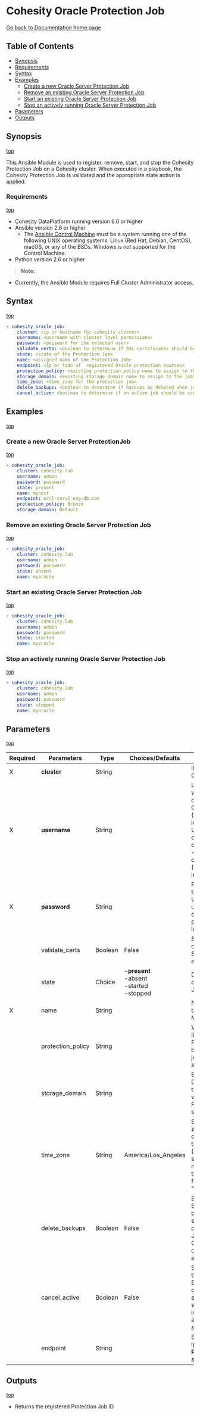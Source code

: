 # Cohesity Oracle Protection Job

[Go back to Documentation home page ](../README.md)

## Table of Contents
- [Synopsis](#synopsis)
- [Requirements](#requirements)
- [Syntax](#syntax)
- [Examples](#examples)
  - [Create a new Oracle Server Protection Job](#Create-a-new-Oracle-Server-Protection-Job)
  - [Remove an existing Oracle Server Protection Job](#Remove-an-existing-Oracle-Server-Protection-Job)
  - [Start an existing Oracle Server Protection Job](#Start-an-existing-Oracle-Server-Protection-Job)
  - [Stop an actively running Oracle Server Protection Job](#Stop-an-actively-running-Oracle-Server-Protection-Job)
- [Parameters](#parameters)
- [Outputs](#outputs)

## Synopsis
[top](#cohesity-oracle-protection-job)

This Ansible Module is used to register, remove, start, and stop the Cohesity Protection Job on a Cohesity cluster.  When executed in a playbook, the Cohesity Protection Job is validated and the appropriate state action is applied.

### Requirements
[top](#cohesity-oracle-protection-job)

* Cohesity DataPlatform running version 6.0 or higher
* Ansible version 2.6 or higher
  * The [Ansible Control Machine](https://docs.ansible.com/ansible/latest/installation_guide/intro_installation.html#control-machine-requirements) must be a system running one of the following UNIX operating systems: Linux (Red Hat, Debian, CentOS), macOS, or any of the BSDs. Windows is not supported for the Control Machine.
* Python version 2.6 or higher

> **Note:**
  - Currently, the Ansible Module requires Full Cluster Administrator access.

## Syntax
[top](#cohesity-oracle-protection-job)

```yaml
- cohesity_oracle_job:
    cluster: <ip or hostname for cohesity cluster>
    username: <username with cluster level permissions>
    password: <password for the selected user>
    validate_certs: <boolean to determine if SSL certificates should be validated>
    state: <state of the Protection Job>
    name: <assigned name of the Protection Job>
    endpoint: <Ip or fqdn of  registered Oracle protection sources>
    protection_policy: <existing protection policy name to assign to the job>
    storage_domain: <existing storage domain name to assign to the job>
    time_zone: <time_zone for the protection job>
    delete_backups: <boolean to determine if backups be deleted when job removed>
    cancel_active: <boolean to determine if an active job should be canceled>
```

## Examples
[top](#cohesity-oracle-protection-job)

### Create a new Oracle Server ProtectionJob
[top](#cohesity-oracle-protection-job)

```yaml
- cohesity_oracle_job:
    cluster: cohesity.lab
    username: admin
    password: password
    state: present
    name: myhost
    endpoint: orcl-serv2-eng-db.com
    protection_policy: Bronze
    storage_domain: Default
```

### Remove an existing Oracle Server Protection Job
[top](#cohesity-oracle-protection-job)

```yaml
- cohesity_oracle_job:
    cluster: cohesity.lab
    username: admin
    password: password
    state: absent
    name: myoracle

```

### Start an existing Oracle Server Protection Job
[top](#cohesity-oracle-protection-job)

```yaml
- cohesity_oracle_job:
    cluster: cohesity.lab
    username: admin
    password: password
    state: started
    name: myoracle

```

### Stop an actively running Oracle Server Protection Job
[top](#cohesity-oracle-protection-job)

```yaml
- cohesity_oracle_job:
    cluster: cohesity.lab
    username: admin
    password: password
    state: stopped
    name: myoracle

```

## Parameters
[top](#cohesity-oracle-protection-job)

| Required | Parameters | Type | Choices/Defaults | Comments |
| --- | --- | --- | --- | --- |
| X | **cluster** | String | | IP or FQDN for the Cohesity cluster |
| X | **username** | String | | Username with which Ansible will connect to the Cohesity cluster (username used to login to cluster from UI). Domain-specific credentials can be configured as <br>- username@domain or domain/username (will be deprecated in future).|
| X | **password** | String | | Password belonging to the selected Username (password used to login to cluster from UI).  This parameter is not logged. |
|   | validate_certs | Boolean | False | Switch that determines whether SSL Validation is enabled. |
|   | state | Choice | -**present**<br>-absent<br>-started<br>-stopped | Determines the state of the Protection Job. |
| X | name | String | | Name to assign to the Protection Job.  Must be unique. |
|   | protection_policy | String |  | Valid policy name or ID for an existing Protection Policy to be assigned to the job. **Required** when *state=present*. |
|   | storage_domain | String | | Existing Storage Domain with which the Protection Job will be associated. Required when *state=present*. |
|   | time_zone | String | America/Los_Angeles | Specifies the time zone to use when calculating time for this Protection Job (such as the Job start time). The time must be specified in the **Area/Location** format, such as "America/New_York". |
|   | delete_backups | Boolean | False | Specifies whether Snapshots generated by the Protection Job should also be deleted when the Job is deleted. Optional and valid only when *state=absent*. |
|   | cancel_active | Boolean | False | Specifies whether the Current Running Backup Job is canceled.  If *False*, active jobs are not stopped and a failure is raised. Optional and valid only when *state=stopped* |
|   | endpoint | String | | Specifies the source ip or hostname **Required** when *state=present*. |
## Outputs
[top](#cohesity-oracle-protection-job)

- Returns the registered Protection Job ID

